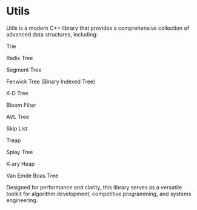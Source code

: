 # Utils
Utils is a modern C++ library that provides a comprehensive collection of advanced data structures, including:

Trie

Radix Tree

Segment Tree

Fenwick Tree (Binary Indexed Tree)

K-D Tree

Bloom Filter

AVL Tree

Skip List

Treap

Splay Tree

K-ary Heap

Van Emde Boas Tree

Designed for performance and clarity, this library serves as a versatile toolkit for algorithm development, competitive programming, and systems engineering.
